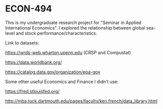 # ECON-494

This is my undergraduate research project for "Seminar in Applied International Economics". I explored the relationship between global sea-level and stock performance/characteristics.

Link to datasets:

https://wrds-web.wharton.upenn.edu (CRSP and Compustat)

https://data.worldbank.org/

https://catalog.data.gov/organization/epa-gov

Some other useful Economics and Finance I didn't use:

https://fred.stlouisfed.org/

http://mba.tuck.dartmouth.edu/pages/faculty/ken.french/data_library.html
